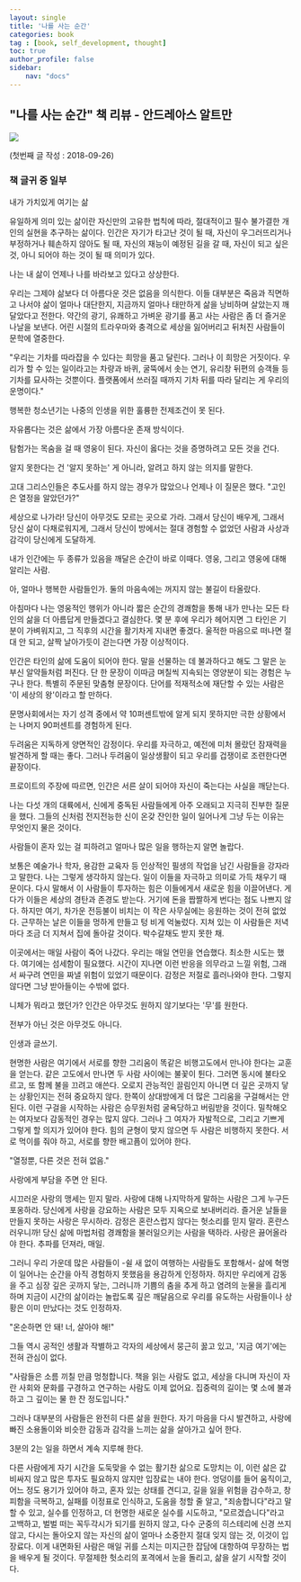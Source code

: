 ```yaml
---
layout: single
title: '나를 사는 순간'
categories: book
tag : [book, self_development, thought]
toc: true
author_profile: false
sidebar:
    nav: "docs"
---
```




## "나를 사는 순간" 책 리뷰 - 안드레아스 알트만
![](https://image.aladin.co.kr/product/15270/51/cover500/k802533020_1.jpg)


(첫번째 글 작성 : 2018-09-26)
### 책 글귀 중 일부

내가 가치있게 여기는 삶

유일하게 의미 있는 삶이란 자신만의 고유한 법칙에 따라, 절대적이고 필수 불가결한 개인의 실현을 추구하는 삶이다.
인간은 자기가 타고난 것이 될 때, 자신이 우그러뜨리거나 부정하거나 훼손하지 않아도 될 때, 자신의 재능이 예정된 길을 갈 때, 자신이 되고 싶은 것, 아니 되어야 하는 것이 될 때 의미가 있다. 

나는 내 삶이 언제나 나를 바라보고 있다고 상상한다.

우리는 그제야 삶보다 더 아름다운 것은 없음을 의식한다. 이들 대부분은 죽음과 직면하고 나서야 삶이 얼마나 대단한지, 지금까지 얼마나 태만하게 삶을 낭비하며 살았는지 깨달았다고 전한다. 약간의 광기, 유쾌하고 가벼운 광기를 품고 사는 사람은 좀 더 즐거운 나날을 보낸다. 어린 시절의 트라우마와 충격으로 세상을 잃어버리고 뒤처진 사람들이 문학에 열중한다. 

"우리는 기차를 따라잡을 수 있다는 희망을 품고 달린다. 그러나 이 희망은 거짓이다. 우리가 할 수 있는 일이라고는 차량과 바퀴, 굴뚝에서 솟는 연기, 유리창 뒤편의 승객들 등 기차를 묘사하는 것뿐이다. 플랫폼에서 쓰러질 때까지 기차 뒤를 따라 달리는 게 우리의 운명이다."

행복한 청소년기는 나중의 인생을 위한 훌륭한 전제조건이 못 된다.

자유롭다는 것은 삶에서 가장 아름다운 존재 방식이다.

탐험가는 목숨을 걸 때 영웅이 된다. 자신이 옳다는 것을 증명하려고 모든 것을 건다.

알지 못한다는 건 '알지 못하는' 게 아니라, 알려고 하지 않는 의지를 말한다.

고대 그리스인들은 추도사를 하지 않는 경우가 많았으나 언제나 이 질문은 했다. "고인은 열정을 알았던가?"

세상으로 나가라! 당신이 아무것도 모르는 곳으로 가라. 그래서 당신이 배우게, 그래서 당신 삶이 다채로워지게, 그래서 당신이 방에서는 절대 경험할 수 없었던 사람과 사상과 감각이 당신에게 도달하게.

내가 인간에는 두 종류가 있음을 깨달은 순간이 바로 이때다. 영웅, 그리고 영웅에 대해 알리는 사람.

아, 얼마나 행복한 사람들인가. 둘의 마음속에는 꺼지지 않는 불길이 타올랐다.

아침마다 나는 영웅적인 행위가 아니라 짧은 순간의 경쾌함을 통해 내가 만나는 모든 타인의 삶을 더 아름답게 만들겠다고 결심한다. 몇 분 후에 우리가 헤어지면 그 타인은 기분이 가벼워지고, 그 직후의 시간을 활기차게 지내면 좋겠다. 울적한 마음으로 떠나면 절대 안 되고, 살짝 날아가듯이 걷는다면 가장 이상적이다.

인간은 타인의 삶에 도움이 되어야 한다. 말을 선물하는 데 불과하다고 해도 그 말은 눈부신 알약들처럼 퍼진다. 단 한 문장이 이따금 며칠씩 지속되는 영양분이 되는 경험은 누구나 한다. 특별히 주문된 맞춤형 문장이다. 단어를 적재적소에 재단할 수 있는 사람은 '이 세상의 왕'이라고 할 만하다.

문명사회에서는 자기 성격 중에서 약 10퍼센트밖에 알게 되지 못하지만 극한 상황에서는 나머지 90퍼센트를 경험하게 된다.

두려움은 지독하게 양면적인 감정이다. 우리를 자극하고, 예전에 미처 몰랐던 잠재력을 발견하게 할 때는 좋다. 그러나 두려움이 일상생활이 되고 우리를 겁쟁이로 조련한다면 끝장이다.

프로이트의 주장에 따르면, 인간은 서른 살이 되어야 자신이 죽는다는 사실을 깨닫는다.

나는 다섯 개의 대륙에서, 신에게 중독된 사람들에게 아주 오래되고 지극히 진부한 질문을 했다. 그들의 신처럼 전지전능한 신이 온갖 잔인한 일이 일어나게 그냥 두는 이유는 무엇인지 물은 것이다.

사람들이 혼자 있는 걸 피하려고 얼마나 많은 일을 행하는지 알면 놀랍다.

보통은 예술가나 학자, 용감한 교육자 등 인상적인 필생의 작업을 남긴 사람들을 강자라고 말한다. 나는 그렇게 생각하지 않는다. 일이 이들을 자극하고 의미로 가득 채우기 때문이다. 다시 말해서 이 사람들이 투자하는 힘은 이들에게서 새로운 힘을 이끌어낸다. 게다가 이들은 세상의 경탄과 존경도 받는다. 거기에 돈을 짭짤하게 번다는 점도 나쁘지 않다. 하지만 여기, 차가운 전등불이 비치는 이 작은 사무실에는 응원하는 것이 전혀 없었다. 근무하는 날은 이들을 멍하게 만들고 텅 비게 억눌렀다. 지쳐 있는 이 사람들은 저녁마다 조금 더 지쳐서 집에 돌아갈 것이다. 박수갈채도 받지 못한 채.

이곳에서는 매일 사람이 죽어 나갔다. 우리는 매일 연민을 연습했다. 최소한 시도는 했다. 여기에는 섬세함이 필요했다. 시간이 지나면 이런 반응을 의무라고 느낄 위험, 그래서 싸구려 연민을 짜낼 위험이 있었기 때문이다. 감정은 저절로 흘러나와야 한다. 그렇지 않다면 그냥 받아들이는 수밖에 없다.

니체가 뭐라고 했던가? 인간은 아무것도 원하지 않기보다는 '무'를 원한다.

전부가 아닌 것은 아무것도 아니다.

인생과 글쓰기.

현명한 사람은 여기에서 서로를 향한 그리움이 똑같은 비행고도에서 만나야 한다는 교훈을 얻는다. 같은 고도에서 만나면 두 사람 사이에는 불꽃이 튄다. 그러면 동시에 불타오르고, 또 함께 불을 끄려고 애쓴다. 오로지 관능적인 끌림인지 아니면 더 깊은 곳까지 닿는 상황인지는 전혀 중요하지 않다. 한쪽이 상대방에게 더 많은 그리움을 구걸해서는 안 된다. 이런 구걸을 시작하는 사람은 승무원처럼 굴욕당하고 버림받을 것이다. 
밀착해오는 여자보다 감동적인 경우는 많지 않다. 그러나 그 여자가 자발적으로, 그리고 기쁘게 그렇게 할 의지가 있어야 한다. 힘의 균형이 맞지 않으면 두 사람은 비행하지 못한다. 서로 먹이를 줘야 하고, 서로를 향한 배고픔이 있어야 한다.

"열정뿐, 다른 것은 전혀 없음."

사랑에게 부담을 주면 안 된다.

시끄러운 사랑의 맹세는 믿지 말라. 
사랑에 대해 나지막하게 말하는 사람은 그게 누구든 포옹하라.
당신에게 사랑을 강요하는 사람은 모두 지옥으로 보내버리라.
즐거운 날들을 만들지 못하는 사랑은 무시하라.
감정은 혼란스럽지 않다는 헛소리를 믿지 말라. 혼란스러우니까!
당신 삶에 마법처럼 경쾌함을 불러일으키는 사람을 택하라.
사랑은 끓어올라야 한다.
추파를 던져라, 매일.

그러니 우리 가운데 많은 사람들이 -쉴 새 없이 여행하는 사람들도 포함해서- 삶에 혁명이 일어나는 순간을 아직 경험하지 못했음을 용감하게 인정하자. 하지만 우리에게 감동을 주고 심장 깊은 곳까지 닿는, 그러니까 기쁨의 춤을 추게 하고 염려의 눈물을 흘리게 하며 지금이 시간의 삶이라는 놀랍도록 깊은 깨달음으로 우리를 유도하는 사람들이나 상황은 이미 만났다는 것도 인정하자.

"온순하면 안 돼! 너, 살아야 해!"

그들 역시 공적인 생활과 작별하고 각자의 세상에서 뭉근히 꿇고 있고, '지금 여기'에는 전혀 관심이 없다. 

"사람들은 소름 끼칠 만큼 멍청합니다. 책을 읽는 사람도 없고, 세상을 다니며 자신이 자란 사회와 문화를 구경하고 연구하는 사람도 이제 없어요. 집중력의 길이는 몇 소에 불과하고 그 깊이는 물 한 잔 정도입니다."

그러나 대부분의 사람들은 완전히 다른 삶을 원한다. 자기 마음을 다시 발견하고, 사랑에 빠진 소용돌이와 비슷한 감동과 감각을 느끼는 삶을 살아가고 싶어 한다.

3분의 2는 일을 하면서 계속 지루해 한다.


다른 사람에게 자기 시간을 도둑맞을 수 없는 활기찬 삶으로 도망치는 이, 이런 삶은 값비싸지 않고 많은 투자도 필요하지 않지만 입장료는 내야 한다. 엉덩이를 들어 움직이고, 어느 정도 용기가 있어야 하고, 혼자 있는 상태를 견디고, 길을 잃을 위험을 감수하고, 창피함을 극복하고, 실패를 이정표로 인식하고, 도움을 청할 줄 알고, "죄송합니다"라고 말할 수 있고, 실수를 인정하고, 더 현명한 새로운 실수를 시도하고, "모르겠습니다"라고 고백하고, 벌벌 떠는 꼭두각시가 되기를 원하지 않고, 다수 군중의 히스테리에 신경 쓰지 않고, 다시는 돌아오지 않는 자신의 삶이 얼마나 소중한지 절대 잊지 않는 것, 이것이 입장료다.
 이게 내면화된 사람은 매일 귀를 스치는 미지근한 잡담에 대항하여 무장하는 법을 배우게 될 것이다. 무절제한 헛소리의 포격에서 눈을 돌리고, 삶을 살기 시작할 것이다.
